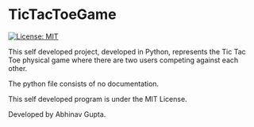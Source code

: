 # TicTacToeGame

[![License: MIT](https://img.shields.io/badge/License-MIT-yellow.svg)](https://raw.githubusercontent.com/AbhinavGupta2002/AstonHack2021/main/LICENSE)

This self developed project, developed in Python, represents the Tic Tac Toe physical game where there are two users competing against each other.

The python file consists of no documentation.

This self developed program is under the MIT License.

Developed by Abhinav Gupta.
